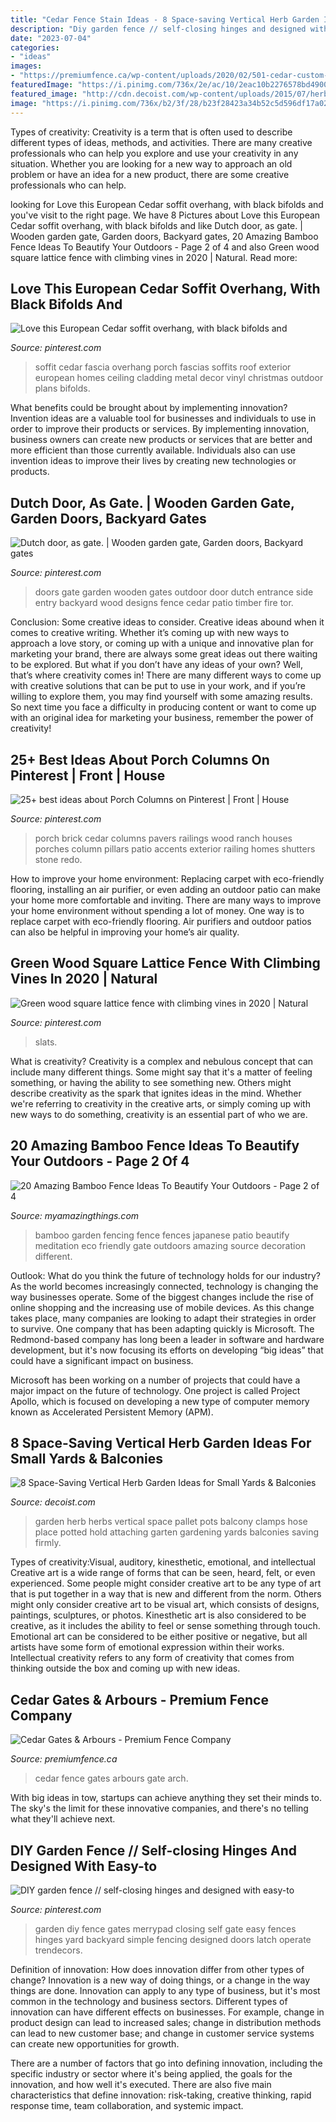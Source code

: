 ```yaml
---
title: "Cedar Fence Stain Ideas - 8 Space-saving Vertical Herb Garden Ideas For Small Yards &amp; Balconies"
description: "Diy garden fence // self-closing hinges and designed with easy-to"
date: "2023-07-04"
categories:
- "ideas"
images:
- "https://premiumfence.ca/wp-content/uploads/2020/02/501-cedar-custom-arch-top-gate-with-arbour-773x1030.jpg"
featuredImage: "https://i.pinimg.com/736x/2e/ac/10/2eac10b2276578bd4900959c288274cd.jpg"
featured_image: "http://cdn.decoist.com/wp-content/uploads/2015/07/herb-garden-9.jpg"
image: "https://i.pinimg.com/736x/b2/3f/28/b23f28423a34b52c5d596df17a029a65.jpg"
---
```



Types of creativity:
Creativity is a term that is often used to describe different types of ideas, methods, and activities. There are many creative professionals who can help you explore and use your creativity in any situation. Whether you are looking for a new way to approach an old problem or have an idea for a new product, there are some creative professionals who can help.

	

		
looking for Love this European Cedar soffit overhang, with black bifolds and you've visit to the right page. We have 8 Pictures about Love this European Cedar soffit overhang, with black bifolds and like Dutch door, as gate. | Wooden garden gate, Garden doors, Backyard gates, 20 Amazing Bamboo Fence Ideas To Beautify Your Outdoors - Page 2 of 4 and also Green wood square lattice fence with climbing vines in 2020 | Natural. Read more:
		
    
## Love This European Cedar Soffit Overhang, With Black Bifolds And

<img loading=lazy src="https://i.pinimg.com/736x/e5/ea/eb/e5eaeb8a164777bf40d16a5c2e30554e--european-home-decor-european-homes.jpg" onerror="this.onerror=null;this.src='https://tse1.mm.bing.net/th?id=OIP.vcupYRercX7Cy78qlhcp8wHaJ3&amp;pid=15.1';" alt="Love this European Cedar soffit overhang, with black bifolds and">

_Source: pinterest.com_

>soffit cedar fascia overhang porch fascias soffits roof exterior european homes ceiling cladding metal decor vinyl christmas outdoor plans bifolds. 

	

What benefits could be brought about by implementing innovation?
Invention ideas are a valuable tool for businesses and individuals to use in order to improve their products or services. By implementing innovation, business owners can create new products or services that are better and more efficient than those currently available. Individuals also can use invention ideas to improve their lives by creating new technologies or products.

    
## Dutch Door, As Gate. | Wooden Garden Gate, Garden Doors, Backyard Gates

<img loading=lazy src="https://i.pinimg.com/736x/d0/89/01/d089013045b78da443f8266e3efdfcd3--dutch-doors-arbors.jpg" onerror="this.onerror=null;this.src='https://tse2.mm.bing.net/th?id=OIP.Mlm4E_MjjW_3qcFLZX1fHQHaJ3&amp;pid=15.1';" alt="Dutch door, as gate. | Wooden garden gate, Garden doors, Backyard gates">

_Source: pinterest.com_

>doors gate garden wooden gates outdoor door dutch entrance side entry backyard wood designs fence cedar patio timber fire tor. 

	

Conclusion: Some creative ideas to consider.
Creative ideas abound when it comes to creative writing. Whether it’s coming up with new ways to approach a love story, or coming up with a unique and innovative plan for marketing your brand, there are always some great ideas out there waiting to be explored. But what if you don’t have any ideas of your own? Well, that’s where creativity comes in! There are many different ways to come up with creative solutions that can be put to use in your work, and if you’re willing to explore them, you may find yourself with some amazing results. So next time you face a difficulty in producing content or want to come up with an original idea for marketing your business, remember the power of creativity!

    
## 25+ Best Ideas About Porch Columns On Pinterest | Front | House

<img loading=lazy src="https://i.pinimg.com/736x/2e/ac/10/2eac10b2276578bd4900959c288274cd.jpg" onerror="this.onerror=null;this.src='https://tse2.mm.bing.net/th?id=OIP.OvfyL0MD3aq2QpcnjgQuSwHaJ3&amp;pid=15.1';" alt="25+ best ideas about Porch Columns on Pinterest | Front | House">

_Source: pinterest.com_

>porch brick cedar columns pavers railings wood ranch houses porches column pillars patio accents exterior railing homes shutters stone redo. 

	

How to improve your home environment: Replacing carpet with eco-friendly flooring, installing an air purifier, or even adding an outdoor patio can make your home more comfortable and inviting.
There are many ways to improve your home environment without spending a lot of money. One way is to replace carpet with eco-friendly flooring. Air purifiers and outdoor patios can also be helpful in improving your home’s air quality.

    
## Green Wood Square Lattice Fence With Climbing Vines In 2020 | Natural

<img loading=lazy src="https://i.pinimg.com/736x/b2/3f/28/b23f28423a34b52c5d596df17a029a65.jpg" onerror="this.onerror=null;this.src='https://tse2.mm.bing.net/th?id=OIP.4-VGEMvZrfeg6QJfscmxfQHaFg&amp;pid=15.1';" alt="Green wood square lattice fence with climbing vines in 2020 | Natural">

_Source: pinterest.com_

>slats. 

	

What is creativity?
Creativity is a complex and nebulous concept that can include many different things. Some might say that it's a matter of feeling something, or having the ability to see something new. Others might describe creativity as the spark that ignites ideas in the mind. Whether we're referring to creativity in the creative arts, or simply coming up with new ways to do something, creativity is an essential part of who we are.

    
## 20 Amazing Bamboo Fence Ideas To Beautify Your Outdoors - Page 2 Of 4

<img loading=lazy src="http://myamazingthings.com/wp-content/uploads/2016/11/bamboo-fencing-ideas-1024x768.jpg" onerror="this.onerror=null;this.src='https://tse1.mm.bing.net/th?id=OIP.pV6lJfNv2Y4r4OqZavJfCgHaFj&amp;pid=15.1';" alt="20 Amazing Bamboo Fence Ideas To Beautify Your Outdoors - Page 2 of 4">

_Source: myamazingthings.com_

>bamboo garden fencing fence fences japanese patio beautify meditation eco friendly gate outdoors amazing source decoration different. 

	

Outlook: What do you think the future of technology holds for our industry?
As the world becomes increasingly connected, technology is changing the way businesses operate. Some of the biggest changes include the rise of online shopping and the increasing use of mobile devices. As this change takes place, many companies are looking to adapt their strategies in order to survive. 
One company that has been adapting quickly is Microsoft. The Redmond-based company has long been a leader in software and hardware development, but it's now focusing its efforts on developing “big ideas” that could have a significant impact on business. 

Microsoft has been working on a number of projects that could have a major impact on the future of technology. One project is called Project Apollo, which is focused on developing a new type of computer memory known as Accelerated Persistent Memory (APM).

    
## 8 Space-Saving Vertical Herb Garden Ideas For Small Yards &amp; Balconies

<img loading=lazy src="http://cdn.decoist.com/wp-content/uploads/2015/07/herb-garden-9.jpg" onerror="this.onerror=null;this.src='https://tse4.mm.bing.net/th?id=OIP.x72PaGN0OFVLsbTuROZ35gHaLH&amp;pid=15.1';" alt="8 Space-Saving Vertical Herb Garden Ideas for Small Yards &amp; Balconies">

_Source: decoist.com_

>garden herb herbs vertical space pallet pots balcony clamps hose place potted hold attaching garten gardening yards balconies saving firmly. 

	

Types of creativity:Visual, auditory, kinesthetic, emotional, and intellectual
Creative art is a wide range of forms that can be seen, heard, felt, or even experienced. Some people might consider creative art to be any type of art that is put together in a way that is new and different from the norm. Others might only consider creative art to be visual art, which consists of designs, paintings, sculptures, or photos. Kinesthetic art is also considered to be creative, as it includes the ability to feel or sense something through touch. Emotional art can be considered to be either positive or negative, but all artists have some form of emotional expression within their works. Intellectual creativity refers to any form of creativity that comes from thinking outside the box and coming up with new ideas.

    
## Cedar Gates &amp; Arbours - Premium Fence Company

<img loading=lazy src="https://premiumfence.ca/wp-content/uploads/2020/02/501-cedar-custom-arch-top-gate-with-arbour-773x1030.jpg" onerror="this.onerror=null;this.src='https://tse2.mm.bing.net/th?id=OIP.Ei50E-bEJdK96iKBVz1xuAHaJ3&amp;pid=15.1';" alt="Cedar Gates &amp; Arbours - Premium Fence Company">

_Source: premiumfence.ca_

>cedar fence gates arbours gate arch. 

	

With big ideas in tow, startups can achieve anything they set their minds to. The sky's the limit for these innovative companies, and there's no telling what they'll achieve next.

    
## DIY Garden Fence // Self-closing Hinges And Designed With Easy-to

<img loading=lazy src="https://i.pinimg.com/736x/0a/e1/56/0ae1563c275ea461632a5e3113acc73c.jpg" onerror="this.onerror=null;this.src='https://tse3.mm.bing.net/th?id=OIP.GiyG9ffhTcNx_UB5uBqQ6gHaLH&amp;pid=15.1';" alt="DIY garden fence // self-closing hinges and designed with easy-to">

_Source: pinterest.com_

>garden diy fence gates merrypad closing self gate easy fences hinges yard backyard simple fencing designed doors latch operate trendecors. 

	

Definition of innovation: How does innovation differ from other types of change?
Innovation is a new way of doing things, or a change in the way things are done. Innovation can apply to any type of business, but it's most common in the technology and business sectors.
Different types of innovation can have different effects on businesses. For example, change in product design can lead to increased sales; change in distribution methods can lead to new customer base; and change in customer service systems can create new opportunities for growth.

There are a number of factors that go into defining innovation, including the specific industry or sector where it's being applied, the goals for the innovation, and how well it's executed. There are also five main characteristics that define innovation: risk-taking, creative thinking, rapid response time, team collaboration, and systemic impact.

